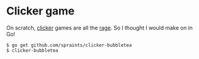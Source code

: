 # Clicker game

On scratch, [clicker](https://www.youtube.com/watch?v=4v1CIKehF6E) games are all the [rage](https://scratch.mit.edu/search/projects?q=clicker). So I thought I would make on in Go!

```
$ go get github.com/spraints/clicker-bubbletea
$ clicker-bubbletea
```
